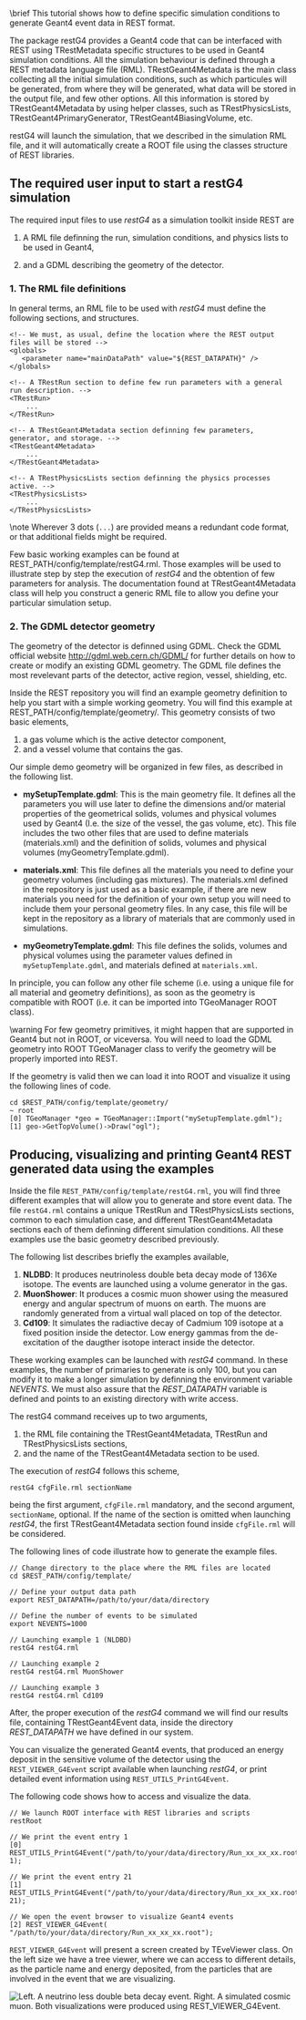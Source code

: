 \brief This tutorial shows how to define specific simulation conditions to generate Geant4 event data in REST format.

The package restG4 provides a Geant4 code that can be interfaced with REST using TRestMetadata specific structures to be used in Geant4 simulation conditions. All the simulation behaviour is defined through a REST metadata language file (RML). TRestGeant4Metadata is the main class collecting all the initial simulation conditions, such as which particules will be generated, from where they will be generated, what data will be stored in the output file, and few other options. All this information is stored by TRestGeant4Metadata by using helper classes, such as TRestPhysicsLists, TRestGeant4PrimaryGenerator, TRestGeant4BiasingVolume, etc.

restG4 will launch the simulation, that we described in the simulation RML file, and it will automatically create a ROOT file using the classes structure of REST libraries.

## The required user input to start a restG4 simulation

The required input files to use *restG4* as a simulation toolkit inside REST are

1. A RML file definning the run, simulation conditions, and physics lists to be used in Geant4,

2. and a GDML describing the geometry of the detector.

### 1. The RML file definitions

In general terms, an RML file to be used with *restG4* must define the following sections, and structures.

~~~{.xml}
<!-- We must, as usual, define the location where the REST output files will be stored -->
<globals>
   <parameter name="mainDataPath" value="${REST_DATAPATH}" />
</globals>

<!-- A TRestRun section to define few run parameters with a general run description. -->
<TRestRun>
    ...
</TRestRun>

<!-- A TRestGeant4Metadata section definning few parameters, generator, and storage. -->
<TRestGeant4Metadata>
    ...
</TRestGeant4Metadata>

<!-- A TRestPhysicsLists section definning the physics processes active. -->
<TRestPhysicsLists>
    ...
</TRestPhysicsLists>
~~~


\note Wherever 3 dots (`...`) are provided means a redundant code format, or that additional fields might be required. 

Few basic working examples can be found at REST_PATH/config/template/restG4.rml. Those examples will be used to illustrate step by step the execution of *restG4* and the obtention of few parameters for analysis. The documentation found at TRestGeant4Metadata class will help you construct a generic RML file to allow you define your particular simulation setup.

### 2. The GDML detector geometry

The geometry of the detector is definned using GDML. Check the GDML official website http://gdml.web.cern.ch/GDML/ for further details on how to create or modify an existing GDML geometry. The GDML file defines the most revelevant parts of the detector, active region, vessel, shielding, etc.

Inside the REST repository you will find an example geometry definition to help you start with a simple working geometry. You will find this example at REST_PATH/config/template/geometry/. This geometry consists of two basic elements,

1. a gas volume which is the active detector component,
2. and a vessel volume that contains the gas. 

Our simple demo geometry will be organized in few files, as described in the following list.

- **mySetupTemplate.gdml**: This is the main geometry file. It defines all the parameters you will use later to define the dimensions and/or material properties of the geometrical solids, volumes and physical volumes used by Geant4 (I.e. the size of the vessel, the gas volume, etc). This file includes the two other files that are used to define materials (materials.xml) and the definition of solids, volumes and physical volumes (myGeometryTemplate.gdml).

- **materials.xml**: This file defines all the materials you need to define your geometry volumes (including gas mixtures). The materials.xml defined in the repository is just used as a basic example, if there are new materials you need for the definition of your own setup you will need to include them your personal geometry files. In any case, this file will be kept in the repository as a library of materials that are commonly used in simulations.

- **myGeometryTemplate.gdml**: This file defines the solids, volumes and physical volumes using the parameter values defined in `mySetupTemplate.gdml`, and materials defined at `materials.xml`.

In principle, you can follow any other file scheme (i.e. using a unique file for all material and geometry definitions), as soon as the geometry is compatible with ROOT (i.e. it can be imported into TGeoManager ROOT class). 

\warning For few geometry primitives, it might happen that are supported in Geant4 but not in ROOT, or viceversa. You will need to load the GDML geometry into ROOT TGeoManager class to verify the geometry will be properly imported into REST.

If the geometry is valid then we can load it into ROOT and visualize it using the following lines of code.

~~~
cd $REST_PATH/config/template/geometry/
~ root
[0] TGeoManager *geo = TGeoManager::Import("mySetupTemplate.gdml");
[1] geo->GetTopVolume()->Draw("ogl");
~~~

## Producing, visualizing and printing Geant4 REST generated data using the examples

Inside the file `REST_PATH/config/template/restG4.rml`, you will find three different examples that will allow you to generate and store event data. The file `restG4.rml` contains a unique TRestRun and TRestPhysicsLists sections, common to each simulation case, and different TRestGeant4Metadata sections each of them definning different simulation conditions. All these examples use the basic geometry described previously.

The following list describes briefly the examples available,

1. **NLDBD**: It produces neutrinoless double beta decay mode of 136Xe isotope. The events are launched using a volume generator in the gas.
2. **MuonShower**: It produces a cosmic muon shower using the measured energy and angular spectrum of muons on earth. The muons are randomly generated from a virtual wall placed on top of the detector.
3. **Cd109**: It simulates the radiactive decay of Cadmium 109 isotope at a fixed position inside the detector. Low energy gammas from the de-excitation of the daugther isotope interact inside the detector.

These working examples can be launched with *restG4* command. In these examples, the number of primaries to generate is only 100, but you can modify it to make a longer simulation by definning the environment variable *NEVENTS*. We must also assure that the *REST_DATAPATH* variable is defined and points to an existing directory with write access.

The restG4 command receives up to two arguments,

1. the RML file containing the TRestGeant4Metadata, TRestRun and TRestPhysicsLists sections,
2. and the name of the TRestGeant4Metadata section to be used.

The execution of *restG4* follows this scheme,

~~~
restG4 cfgFile.rml sectionName
~~~

being the first argument, `cfgFile.rml` mandatory, and the second argument, `sectionName`, optional. If the name of the section is omitted when launching *restG4*, the first TRestGeant4Metadata section found inside `cfgFile.rml` will be considered.

The following lines of code illustrate how to generate the example files.

~~~
// Change directory to the place where the RML files are located
cd $REST_PATH/config/template/

// Define your output data path
export REST_DATAPATH=/path/to/your/data/directory

// Define the number of events to be simulated
export NEVENTS=1000

// Launching example 1 (NLDBD)
restG4 restG4.rml 

// Launching example 2
restG4 restG4.rml MuonShower

// Launching example 3
restG4 restG4.rml Cd109
~~~

After, the proper execution of the *restG4* command we will find our results file, containing TRestGeant4Event data, inside the directory *REST_DATAPATH* we have defined in our system.

You can visualize the generated Geant4 events, that produced an energy deposit in the sensitive volume of the detector using the `REST_VIEWER_G4Event` script available when launching *restG4*, or print detailed event information using `REST_UTILS_PrintG4Event`.

The following code shows how to access and visualize the data.

~~~
// We launch ROOT interface with REST libraries and scripts
restRoot

// We print the event entry 1
[0] REST_UTILS_PrintG4Event("/path/to/your/data/directory/Run_xx_xx_xx.root", 1);

// We print the event entry 21
[1] REST_UTILS_PrintG4Event("/path/to/your/data/directory/Run_xx_xx_xx.root", 21);

// We open the event browser to visualize Geant4 events
[2] REST_VIEWER_G4Event( "/path/to/your/data/directory/Run_xx_xx_xx.root");
~~~


`REST_VIEWER_G4Event` will present a screen created by TEveViewer class. On the left size we have a tree viewer, where we can access to different details, as the particle name and energy deposited, from the particles that are involved in the event that we are visualizing.

![Left. A neutrino less double beta decay event. Right. A simulated cosmic muon. Both visualizations were produced using REST_VIEWER_G4Event.](Geant4Events.png) 


